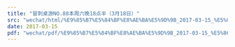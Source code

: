 ```yaml
---
title: "冒刺桌游NO.88本周六晚18点半（3月18日）"
src: "wechat/html/%E9%85%B7%E5%84%BF%E8%AE%BA%E5%9D%9B_2017-03-15_%E5%86%92%E5%88%BA%E6%A1%8C%E6%B8%B8NO.88%E6%9C%AC%E5%91%A8%E5%85%AD%E6%99%9A18%E7%82%B9%E5%8D%8A%EF%BC%883%E6%9C%8818%E6%97%A5%EF%BC%89.html"
date: 2017-03-15
pdf: "wechat/pdf/%E9%85%B7%E5%84%BF%E8%AE%BA%E5%9D%9B_2017-03-15_%E5%86%92%E5%88%BA%E6%A1%8C%E6%B8%B8NO.88%E6%9C%AC%E5%91%A8%E5%85%AD%E6%99%9A18%E7%82%B9%E5%8D%8A%EF%BC%883%E6%9C%8818%E6%97%A5%EF%BC%89.pdf"
---
```

